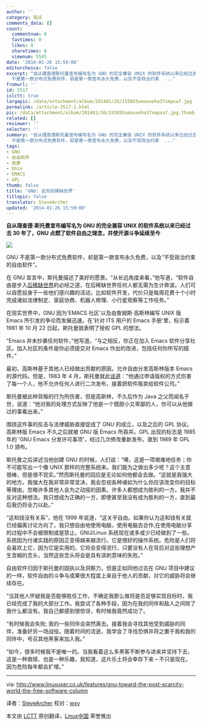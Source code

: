 ```yaml
---
author: ''
category: 观点
comments_data: []
count:
  commentnum: 0
  favtimes: 0
  likes: 0
  sharetimes: 0
  viewnum: 5545
date: '2014-01-26 15:59:00'
editorchoice: false
excerpt: "自从理查德斯托曼宣布编写名为 GNU 的完全兼容 UNIX 的软件系统以来已经过去 30 年了，GNU 点燃了软件自由之理念，并使开源斗争延续至今\r\n\r\nGNU
  不是第一款分布式免费软件，却是第一款宣布永久免费，以及不受政治约束  ..."
fromurl: ''
id: 2517
islctt: true
largepic: /data/attachment/album/201401/26/155855umxwxeha37smpxa7.jpg
permalink: /article-2517-1.html
pic: /data/attachment/album/201401/26/155855umxwxeha37smpxa7.jpg.thumb.jpg
related: []
reviewer: ''
selector: ''
summary: "自从理查德斯托曼宣布编写名为 GNU 的完全兼容 UNIX 的软件系统以来已经过去 30 年了，GNU 点燃了软件自由之理念，并使开源斗争延续至今\r\n\r\nGNU
  不是第一款分布式免费软件，却是第一款宣布永久免费，以及不受政治约束  ..."
tags:
- GNU
- 自由软件
- 免费
- Unix
- EMACS
- GPL
thumb: false
title: 'GNU: 走向后稀缺世界'
titlepic: false
translator: SteveArcher
updated: '2014-01-26 15:59:00'
---
```


**自从理查德·斯托曼宣布编写名为 GNU 的完全兼容 UNIX 的软件系统以来已经过去 30 年了，GNU 点燃了软件自由之理念，并使开源斗争延续至今**


![](/data/attachment/album/201401/26/155855umxwxeha37smpxa7.jpg)


GNU 不是第一款分布式免费软件，却是第一款宣布永久免费，以及“不受政治约束的自由软件”。


在 GNU 宣言中，斯托曼描述了美好的愿景。“从长远角度来看，”他写道，“软件自由是步入[后稀缺世界](http://zh.wikipedia.org/wiki/%E5%90%8E%E7%A8%80%E7%BC%BA)的必经之道，在后稀缺世界任何人都无需为生计奔波。人们可以自愿投身于一些他们感兴趣的活动，比如软件开发，代价只是每周花费十个小时完成诸如法律制定、家庭协商、机器人修理、小行星观察等工作任务。”


在现实世界中，GNU 因为'EMACS 社区'以及由詹姆斯·高斯林编写 UNIX 版 Emacs 所引发的争论而发展迅速。在'针对 ITS 用户的 Emacs 手册'里，标示着 1981 年 10 月 22 日起，斯托曼就表明了授权 GPL 的想法。


“Emacs 并未抄袭任何软件，”他写道。“与之相反，你正在加入 Emacs 软件分享社区。加入社区的条件是你必须提交对 Emacs 作出的改进，包括任何你所写的插件。”


最初，高斯林基于其他人已经做出贡献的原因，允许自由分发高斯林版本 Emacs 的源代码。但是，1983 年 4 月，斯托曼就此[谈道](bit.ly/d58ndg)：“他通过申请版权的方式伤害了每一个人，他不允许任何人进行二次发布，接着把软件贩卖给软件公司。”


斯托曼被此种背叛的行为所伤害，但是高斯林，不久后作为 Java 之父而闻名于世，说道：“他对我的处理方式反映了他是一个既胆小又卑鄙的人，你可以从他做过的事看出来。”


围绕这件事的反击与法律威胁直接促成了 GNU 的成立，以及之后的 GPL 协议。高斯林版 Emacs 不久之后就被 GNU 版 Emacs 所吞并。GPL 出现的标志是 1985 年的 'GNU Emacs 分发许可事项'，经过几次修改重新发布，直到 1989 年 GPL 1.0 颁布。


斯托曼之后讲述当他创建 GNU 的时候，人们说：“噢，这是一项艰难地任务；你不可能写出一个像 UNIX 那样的完整系统来。我们能为之做出多少呢？这个主意很棒，但是很不现实。”然而斯托曼的回应是无论如何他都会去做。“这就是我强大的地方。我强大在我非常非常坚决，我会忽视各种诸如为什么你应该改变你的目标等理由，忽略许多其他人会为之动摇的因素。许多人都想成为胜利的一方。我并不反对这种想法。我只想成为正确的一方，即使甚至我没有成为胜利的一方，直到最后我仍将全力以赴。”


“这和钱没有关系”，他在 1999 年说道，“这关乎自由。如果你认为这和钱有关就已经偏离讨论方向了。我只想自由地使用电脑，使用电脑去合作,在使用电脑分享的过程中不会被限制或是禁止。GNU/Linux 系统现在或多或少已经做到了一些。系统因为付诸实践的原因正变得越来越流行。它是很好的操作系统。危险是人们将会喜欢上它，因为它是实用的，它将会变得流行，只要没有人在背后对这些理想产生含糊的念头，当然这些念头将会是具有讽刺意味的失败。”


自由软件归因于斯托曼的固执以及洞察力，但是正如同他过去在 GNU 项目中建议的一样，软件自由的斗争与成果很大程度上来自于他人的贡献，对它的威胁将会继续存在。


“当其他人怀疑我是否能够胜任工作，不确定我那么做将是否足够实现目标时，我已经完成了我的大部分工作。我尝试了各种手段，因为在我的同伴和敌人之间除了我什么都没有。我自己都感到很惊讶，有时候我竟然成功了。


“有时候我会失败; 我的一些同伴会突然离去。接着我会寻找其他受到威胁的同伴，准备好另一场战役。随着时间的流逝，我学会了寻找恐惧并将之置于我和我的同伴中，号召其他黑客来加入我。”


“如今，很多时候我不是唯一的。当我看着这么多黑客不断参与进来并坚持下去，这是一种救赎、也是一种乐趣，我知道，这片乐土将会幸存下来 – 不只是现在。因为危险每年都会扩增。”




---


via: <http://www.linuxuser.co.uk/features/gnu-toward-the-post-scarcity-world-the-free-software-column>


译者：[SteveArcher](https://github.com/SteveArcher) 校对：[wxy](https://github.com/wxy)


本文由 [LCTT](https://github.com/LCTT/TranslateProject) 原创翻译，[Linux中国](http://linux.cn/) 荣誉推出